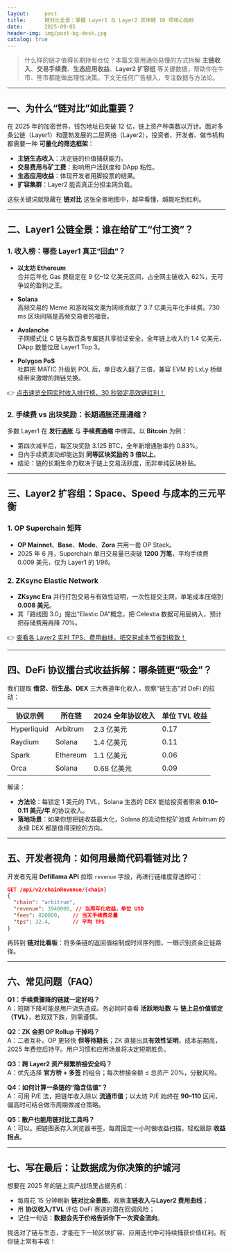 ```yaml
---
layout:     post
title:      链对比全景：掌握 Layer1 与 Layer2 区块链 10 项核心指标
date:       2025-09-05
header-img: img/post-bg-desk.jpg
catalog: true
---
```


> 什么样的链才值得长期持有仓位？本篇文章用通俗易懂的方式拆解 **主链收入**、**交易手续费**、**生态应用收益**、**Layer2 扩容组** 等关键数据，帮助你在牛市、熊市都能做出理性决策。下文无任何广告植入，专注数据与方法论。

---

## 一、为什么“链对比”如此重要？

在 2025 年的加密世界，钱包地址已突破 12 亿，链上资产种类数以万计。面对多条公链（Layer1）和蓬勃发展的二层网络（Layer2），投资者、开发者、做市机构都需要一种 **可量化的筛选框架**：

- **主链生态收入**：决定链的价值捕获能力。  
- **交易费用与矿工费**：影响用户活跃度和 DApp 粘性。  
- **生态应用收益**：体现开发者用脚投票的结果。  
- **扩容集群**：Layer2 能否真正分担主网负载。

这些关键词就隐藏在 **链对比** 这张全景地图中，越早看懂，越能吃到红利。

---

## 二、Layer1 公链全景：谁在给矿工“付工资”？

### 1. 收入榜：哪些 Layer1 真正“回血”？

- **以太坊 Ethereum**  
  合并后年化 Gas 费稳定在 9 亿–12 亿美元区间，占全网主链收入 62%，无可争议的盈利之王。

- **Solana**  
  高频交易的 Meme 和游戏铭文潮为网络贡献了 3.7 亿美元年化手续费。730 ms 区块间隔是高频交易者的福音。

- **Avalanche**  
  子网模式让 C 链与数百条专属链共享验证安全，全年链上收入约 1.4 亿美元，DApp 数量位居 Layer1 Top 3。

- **Polygon PoS**  
  社群把 MATIC 升级到 POL 后，单日收入翻了三倍，兼容 EVM 的 LxLy 桥继续带来激增的跨链兑换。

👉 [点击速览全网实时收入排行榜，30 秒锁定高效链红利！](https://okxdog.com/)

### 2. 手续费 vs 出块奖励：长期通胀还是通缩？

多数 Layer1 在 **发行通胀** 与 **手续费通缩** 中博弈。以 **Bitcoin** 为例：

- 第四次减半后，每区块奖励 3.125 BTC，全年新增通胀率约 0.83%。  
- 日内手续费波动却能达到 **同等区块奖励的 3 倍以上**。  
- 结论：链的长期生命力取决于链上交易活跃度，而非单纯区块补贴。

---

## 三、Layer2 扩容组：Space、Speed 与成本的三元平衡

### 1. **OP Superchain** 矩阵

- **OP Mainnet**、**Base**、**Mode**、**Zora** 共用一套 OP Stack。  
- 2025 年 6 月，Superchain 单日交易量已突破 **1200 万笔**，平均手续费 0.009 美元，仅为 Layer1 的 1/96。

### 2. **ZKsync Elastic Network**

- **ZKsync Era** 并行打包交易与有效性证明，一次性提交主网，单笔成本压缩到 **0.008 美元**。  
- 其「路线图 3.0」提出“Elastic DA”概念，把 Celestia 数据可用层纳入，预计把存储费用再降 70%。

👉 [查看各 Layer2 实时 TPS、费用曲线，把交易成本节省到极致！](https://okxdog.com/)

---

## 四、DeFi 协议擂台式收益拆解：哪条链更“吸金”？

我们提取 **借贷、衍生品、DEX** 三大赛道年化收入，观察“链生态”对 DeFi 的拉动：

| 协议示例 | 所在链 | 2024 全年协议收入 | 单位 TVL 收益 |
| --- | --- | --- | --- |
| Hyperliquid | Arbitrum | 2.3 亿美元 | 0.17 |
| Raydium | Solana | 1.4 亿美元 | 0.11 |
| Spark | Ethereum | 1.1 亿美元 | 0.06 |
| Orca | Solana | 0.68 亿美元 | 0.09 |

解读：  
- **方法论**：每锁定 1 美元的 TVL，Solana 生态的 DEX 能给投资者带来 **0.10–0.11 美元/年** 的协议收入。  
- **落地场景**：如果你想把链收益最大化，Solana 的流动性挖矿池或 Arbitrum 的永续 DEX 都是值得深挖的方向。

---

## 五、开发者视角：如何用最简代码看链对比？

开发者先用 **Defillama API** 拉取 `revenue` 字段，再进行链维度穿透即可：

```json
GET /api/v2/chainRevenue/{chain}
{
  "chain": "arbitrum",
  "revenue": 3940000, // 当周年化收益，单位 USD
  "fees": 820000,    // 当天手续费总量
  "tps": 32.4,       // 平均 TPS
}
```

再转到 **链对比看板**：将多条链的返回值绘制成时间序列图，一眼识别资金迁徙路径。

---

## 六、常见问题（FAQ）

**Q1：手续费骤降的链就一定好吗？**  
A：短期下降可能是用户流失造成。务必同时查看 **活跃地址数** 与 **链上总价值锁定（TVL）**，若双双下跌，则需谨慎。

**Q2：ZK 会把 OP Rollup 干掉吗？**  
A：二者互补。OP 更轻快 **但等待期长**；ZK 直接出具**有效性证明**，成本前期高，2025 年费控后持平。用户习惯和应用场景将决定短期胜负。

**Q3：跨 Layer2 资产频繁桥接安全吗？**  
A：优先选择 **官方桥 + 多签** 的组合；每次桥接金额 ≤ 总资产 20%，分散风险。

**Q4：如何计算一条链的“隐含估值”？**  
A：可用 P/E 法，把链年收入除以 **流通市值**；以太坊 P/E 始终在 **90–110** 区间，偏高时可结合做市周期做减仓策略。

**Q5：散户也能用链对比工具吗？**  
A：可以。把链图表存入浏览器书签，每周固定一小时做收益扫描，轻松跟踪 **收益拐点**。

---

## 七、写在最后：让数据成为你决策的护城河

想要在 2025 年的链上资产战场里占据先机：

- 每周花 15 分钟刷新 **链对比全景图**，观察**主链收入**与**Layer2 费用曲线**；  
- 用 **协议收入/TVL** 评估 DeFi 赛道的潜在回调风险；  
- 记住一句话：**数据会先于价格告诉你下一次资金流向**。

挑选对了链与生态，才能在下一轮区块扩容、应用迭代中可持续捕获价值红利。祝你链上常有丰收！